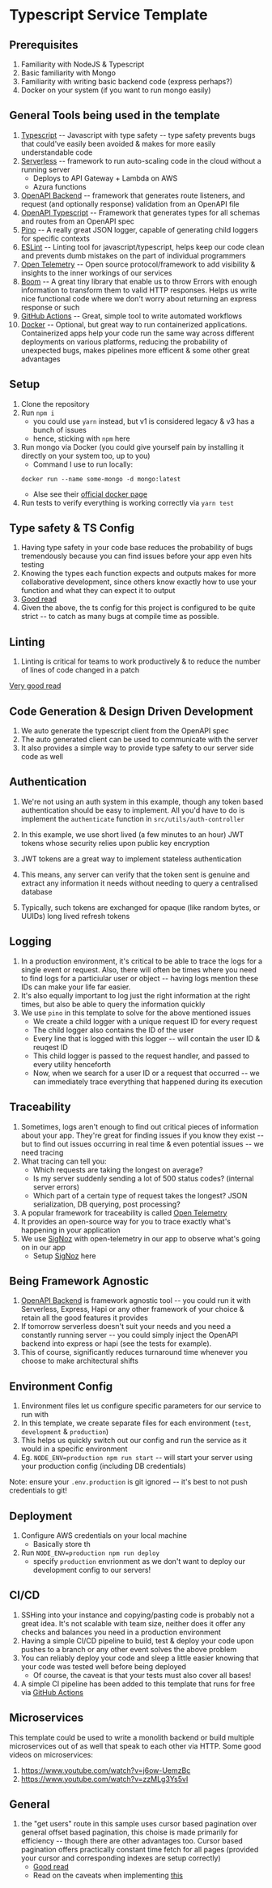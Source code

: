 # Typescript Service Template

## Prerequisites

1. Familiarity with NodeJS & Typescript
2. Basic familiarity with Mongo
3. Familiarity with writing basic backend code (express perhaps?)
4. Docker on your system (if you want to run mongo easily)

## General Tools being used in the template

1. [Typescript](https://www.typescriptlang.org) -- Javascript with type safety -- type safety prevents bugs that could've easily been avoided & makes for more easily understandable code
2. [Serverless](https://www.serverless.com) -- framework to run auto-scaling code in the cloud without a running server
	- Deploys to API Gateway + Lambda on AWS
	- Azura functions
3. [OpenAPI Backend](https://www.npmjs.com/package/openapi-backend) -- framework that generates route listeners, and request (and optionally response) validation from an OpenAPI file
4. [OpenAPI Typescript](https://www.npmjs.com/package/openapi-typescript) -- Framework that generates types for all schemas and routes from an OpenAPI spec
5. [Pino](https://www.npmjs.com/package/pino) -- A really great JSON logger, capable of generating child loggers for specific contexts
6. [ESLint](https://eslint.org) -- Linting tool for javascript/typescript, helps keep our code clean and prevents dumb mistakes on the part of individual programmers
7. [Open Telemetry](https://opentelemetry.io) -- Open source protocol/framework to add visibility & insights to the inner workings of our services
8. [Boom](https://www.npmjs.com/package/@hapi/boom) -- A great tiny library that enable us to throw Errors with enough information to transform them to valid HTTP responses. Helps us write nice functional code where we don't worry about returning an express response or such
9. [GitHub Actions](https://github.com/features/actions) -- Great, simple tool to write automated workflows
10. [Docker](https://www.docker.com) -- Optional, but great way to run containerized applications. Containerized apps help your code run the same way across different deployments on various platforms, reducing the probability of unexpected bugs, makes pipelines more efficent & some other great advantages

## Setup

1. Clone the repository
2. Run `npm i`
	- you could use `yarn` instead, but v1 is considered legacy & v3 has a bunch of issues
	- hence, sticking with `npm` here
3. Run mongo via Docker (you could give yourself pain by installing it directly on your system too, up to you)
	- Command I use to run locally:
	```
	docker run --name some-mongo -d mongo:latest
	```
	- Alse see their [official docker page](https://hub.docker.com/_/mongo)
4. Run tests to verify everything is working correctly via `yarn test`

## Type safety & TS Config

1. Having type safety in your code base reduces the probability of bugs tremendously because you can find issues before your app even hits testing
2. Knowing the types each function expects and outputs makes for more collaborative development, since others know exactly how to use your function and what they can expect it to output
3. [Good read](https://softwareengineering.stackexchange.com/questions/215482/what-are-the-safety-benefits-of-a-type-system)
4. Given the above, the ts config for this project is configured to be quite strict -- to catch as many bugs at compile time as possible.

## Linting

1. Linting is critical for teams to work productively & to reduce the number of lines of code changed in a patch

[Very good read](https://sourcelevel.io/blog/what-is-a-linter-and-why-your-team-should-use-it)

## Code Generation & Design Driven Development

1. We auto generate the typescript client from the OpenAPI spec
2. The auto generated client can be used to communicate with the server
3. It also provides a simple way to provide type safety to our server side code as well

## Authentication

1. We're not using an auth system in this example, though any token based authentication should be easy to implement. All you'd have to do is implement the `authenticate` function in `src/utils/auth-controller`

1. In this example, we use short lived (a few minutes to an hour) JWT tokens whose security relies upon public key encryption
2. JWT tokens are a great way to implement stateless authentication
3. This means, any server can verify that the token sent is genuine and extract any information it needs without needing to query a centralised database
4. Typically, such tokens are exchanged for opaque (like random bytes, or UUIDs) long lived refresh tokens

## Logging

1. In a production environment, it's critical to be able to trace the logs for a single event or request. Also, there will often be times where you need to find logs for a particiular user or object -- having logs mention these IDs can make your life far easier.
2. It's also equally important to log just the right information at the right times, but also be able to query the information quickly
3. We use `pino` in this template to solve for the above mentioned issues
	- We create a child logger with a unique request ID for every request
	- The child logger also contains the ID of the user
	- Every line that is logged with this logger -- will contain the user ID & reuqest ID
	- This child logger is passed to the request handler, and passed to every utility henceforth
	- Now, when we search for a user ID or a request that occurred -- we can immediately trace everything that happened during its execution

## Traceability

1. Sometimes, logs aren't enough to find out critical pieces of information about your app. They're great for finding issues if you know they exist -- but to find out issues occurring in real time & even potential issues -- we need tracing
2. What tracing can tell you:
	- Which requests are taking the longest on average?
	- Is my server suddenly sending a lot of 500 status codes? (internal server errors)
	- Which part of a certain type of request takes the longest? JSON serialization, DB querying, post processing?
3. A popular framework for traceability is called [Open Telemetry]()
4. It provides an open-source way for you to trace exactly what's happening in your application
5. We use [SigNoz](https://signoz.io/docs/instrumentation/nodejs/) with open-telemetry in our app to observe what's going on in our app
	- Setup [SigNoz](https://signoz.io/docs/install/docker/) here

## Being Framework Agnostic

1. [OpenAPI Backend](https://www.npmjs.com/package/openapi-backend) is framework agnostic tool -- you could run it with Serverless, Express, Hapi or any other framework of your choice & retain all the good features it provides
2. If tomorrow serverless doesn't suit your needs and you need a constantly running server -- you could simply inject the OpenAPI backend into express or hapi (see the tests for example).
3. This of course, significantly reduces turnaround time whenever you choose to make architectural shifts

## Environment Config

1. Environment files let us configure specific parameters for our service to run with
2. In this template, we create separate files for each environment (`test`, `development` & `production`)
3. This helps us quickly switch out our config and run the service as it would in a specific environment
4. Eg. `NODE_ENV=production npm run start` -- will start your server using your production config (including DB credentials) 

Note: ensure your `.env.production` is git ignored -- it's best to not push credentials to git!

## Deployment

1. Configure AWS credentials on your local machine
	- Basically store th
2. Run `NODE_ENV=production npm run deploy` 
	- specify `production` envrionment as we don't want to deploy our development config to our servers!

## CI/CD

1. SSHing into your instance and copying/pasting code is probably not a great idea. It's not scalable with team size, neither does it offer any checks and balances you need in a production environment
2. Having a simple CI/CD pipeline to build, test & deploy your code upon pushes to a branch or any other event solves the above problem
3. You can reliably deploy your code and sleep a little easier knowing that your code was tested well before being deployed
	- Of course, the caveat is that your tests must also cover all bases!
4. A simple CI pipeline has been added to this template that runs for free via [GitHub Actions](https://github.com/features/actions)

## Microservices

This template could be used to write a monolith backend or build multiple microservices out of as well that speak to each other via HTTP. Some good videos on microservices:

1. https://www.youtube.com/watch?v=j6ow-UemzBc
2. https://www.youtube.com/watch?v=zzMLg3Ys5vI

## General

1. the "get users" route in this sample uses cursor based pagination over general offset based pagination, this choise is made primarily for efficiency -- though there are other advantages too. Cursor based pagination offers practically constant time fetch for all pages (provided your cursor and corresponding indexes are setup correctly)
	- [Good read](https://betterprogramming.pub/building-apis-a-comparison-between-cursor-and-offset-pagination-88261e3885f8)
	- Read on the caveats when implementing [this](https://medium.com/swlh/how-to-implement-cursor-pagination-like-a-pro-513140b65f32)